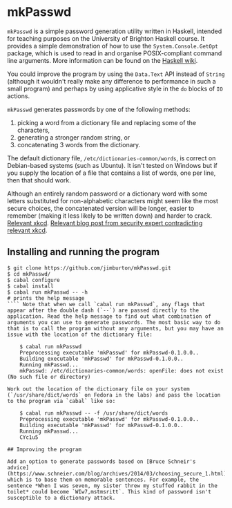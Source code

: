 # mkPasswd

`mkPasswd` is a simple password generation utility written in
Haskell, intended for teaching purposes on the University of Brighton
Haskell course. It provides a simple demonstration of how to use the
`System.Console.GetOpt` package, which is used to read in and organise
POSIX-compliant command line arguments. More information can be found
on the [Haskell
wiki](https://wiki.haskell.org/High-level_option_handling_with_GetOpt).

You could improve the program by using the `Data.Text` API instead of `String` 
(although it wouldn't really make any difference to performance  in such a small 
program) and perhaps by using applicative style in the `do` blocks of `IO` actions. 

`mkPasswd` generates passwords by one of the following methods:

1. picking a word from a dictionary file and replacing some of the characters, 
2. generating a stronger random string, or
3. concatenating 3 words from the dictionary.

The default dictionary file, `/etc/dictionaries-common/words`, is
correct on Debian-based systems (such as Ubuntu). It isn't tested on
Windows but if you supply the location of a file that contains a list
of words, one per line, then that should work.

Although an entirely random password or a dictionary word with some
letters substituted for non-alphabetic characters might seem like the
most secure choices, the concatenated version will be longer, easier
to remember (making it less likely to be written down) and harder to
crack. [Relevant xkcd](https://xkcd.com/936/). [Relevant blog post from security expert contradicting relevant xkcd](https://www.schneier.com/blog/archives/2014/03/choosing_secure_1.html).

## Installing and running the program

````
$ git clone https://github.com/jimburton/mkPasswd.git
$ cd mkPasswd/
$ cabal configure
$ cabal install
$ cabal run mkPasswd -- -h
# prints the help message
```` Note that when we call `cabal run mkPasswd`, any flags that
appear after the double dash (`--`) are passed directly to the
application. Read the help message to find out what combination of
arguments you can use to generate passwords. The most basic way to do
that is to call the program without any arguments, but you may have an
issue with the location of the dictionary file:

    $ cabal run mkPasswd
    Preprocessing executable 'mkPasswd' for mkPasswd-0.1.0.0..
    Building executable 'mkPasswd' for mkPasswd-0.1.0.0..
    Running mkPasswd...
    mkPasswd: /etc/dictionaries-common/words: openFile: does not exist (No such file or directory)

Work out the location of the dictionary file on your system (`/usr/share/dict/words` on Fedora in the labs) and pass the location to the program via `cabal` like so:

    $ cabal run mkPasswd -- -f /usr/share/dict/words 
    Preprocessing executable 'mkPasswd' for mkPasswd-0.1.0.0..
    Building executable 'mkPasswd' for mkPasswd-0.1.0.0..
    Running mkPasswd...
    CYc1u5
    
## Improving the program

Add an option to generate passwords based on [Bruce Schneir's
advice](https://www.schneier.com/blog/archives/2014/03/choosing_secure_1.html),
which is to base them on memorable sentences. For example, the
sentence *When I was seven, my sister threw my stuffed rabbit in the
toilet* could become `WIw7,mstmsritt`. This kind of password isn't
susceptible to a dictionary attack.
